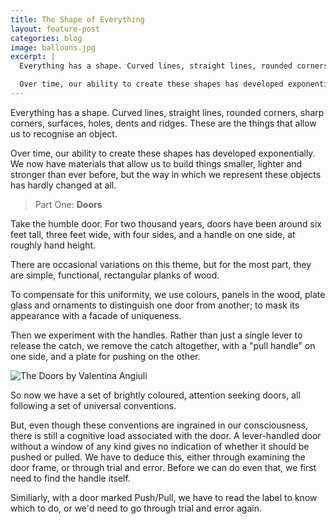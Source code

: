 ```yaml
---
title: The Shape of Everything
layout: feature-post
categories: blog
image: balloons.jpg
excerpt: |
  Everything has a shape. Curved lines, straight lines, rounded corners, sharp corners, surfaces, holes, dents and ridges. These are the things that allow us to recognise an object.

  Over time, our ability to create these shapes has developed exponentially. We now have materials that allow us to build things smaller, lighter and stronger than ever before, but the way in which we represent these objects has hardly changed at all.
---
```


Everything has a shape. Curved lines, straight lines, rounded corners, sharp corners, surfaces, holes, dents and ridges. These are the things that allow us to recognise an object.

Over time, our ability to create these shapes has developed exponentially. We now have materials that allow us to build things smaller, lighter and stronger than ever before, but the way in which we represent these objects has hardly changed at all.

<blockquote class="pull graphic" data-image="door3.jpg">
  <p>
    Part One: <strong>Doors</strong>
  </p>
</blockquote>

Take the humble door. For two thousand years, doors have been around six feet tall, three feet wide, with four sides, and a handle on one side, at roughly hand height.

There are occasional variations on this theme, but for the most part, they are simple, functional, rectangular planks of wood.

To compensate for this uniformity, we use colours, panels in the wood, plate glass and ornaments to distinguish one door from another; to mask its appearance with a facade of uniqueness.

Then we experiment with the handles. Rather than just a single lever to release the catch, we remove the catch altogether, with a "pull handle" on one side, and a plate for pushing on the other.

![The Doors by Valentina Angiuli](https://farm9.staticflickr.com/8284/7874822756_0e573880aa_k.jpg)

So now we have a set of brightly coloured, attention seeking doors, all following a set of universal conventions.

But, even though these conventions are ingrained in our consciousness, there is still a cognitive load associated with the door. A lever-handled door without a window of any kind gives no indication of whether it should be pushed or pulled. We have to deduce this, either through examining the door frame, or through trial and error. Before we can do even that, we first need to find the handle itself.

Similiarly, with a door marked Push/Pull, we have to read the label to know which to do, or we'd need to go through trial and error again.








<!-- The quality of the paper we print images on has improved, yet the images we place on them haven't. Yes we have increased the resolution, but images are still fundamentally a 2D representation of a 3D object, and can never recreate the image seen by the naked eye.

We suffer from the same limitations when viewing images on the screen. 3D glasses aren't the first attempt at creating a true 3D image, but they are beginning to be widely adopted. Unfortunately here, the physiological downsides (headaches etc.) reduce their effectiveness. -->
